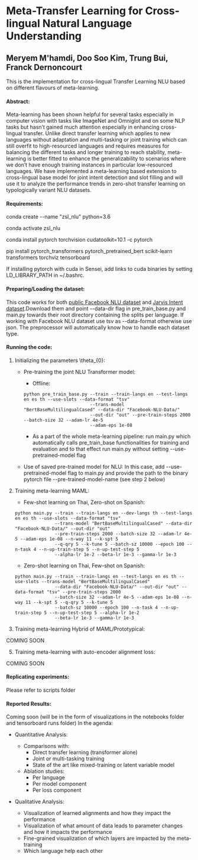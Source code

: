 # Meta-Transfer Learning for Cross-lingual Natural Language Understanding

## Meryem M'hamdi, Doo Soo Kim, Trung Bui, Franck Dernoncourt

This is the implementation for cross-lingual Transfer Learning NLU based on different flavours of meta-learning.


#### Abstract:

Meta-learning has been shown helpful for several tasks especially in computer vision with tasks like ImageNet 
and Omniglot and on some NLP tasks but hasn’t gained much attention especially in enhancing cross-lingual transfer. 
Unlike direct transfer learning which applies to new languages without adaptation and multi-tasking or joint training 
which can still overfit to high-resourced languages and requires measures for balancing the different tasks and longer 
training to reach stability, meta-learning is better fitted to enhance the generalizability to scenarios where we don’t
have enough training instances in particular low-resourced languages. We have implemented a meta-learning based extension
 to cross-lingual base model for joint intent detection and slot filling and will use it to analyze the performance 
 trends in zero-shot transfer learning on typologically variant NLU datasets. 

#### Requirements:

conda create --name "zsl_nlu" python=3.6

conda activate zsl_nlu

conda install pytorch torchvision cudatoolkit=10.1 -c pytorch

pip install pytorch_transformers pytorch_pretrained_bert scikit-learn transformers torchviz tensorboard

If installing pytorch with cuda in Sensei, add links to cuda binaries by setting LD_LIBRARY_PATH in ~/.bashrc.

#### Preparing/Loading the dataset:
This code works for both [public Facebook NLU dataset](https://github.com/zliucr/mixed-language-training/tree/master/data/nlu/nlu_data) 
and [Jarvis Intent dataset](https://git.corp.adobe.com/mhamdi/jarvis-multilingual/tree/meryem/data).Download them and
point --data-dir flag in pre_train_base.py and main.py towards their root directory containing the splits per language. 
If working with Facebook NLU dataset use tsv as --data-format otherwise use json. The preprocessor will automatically
know how to handle each dataset type.

#### Running the code:

1) Initializing the parameters \theta_{0}:
    * Pre-training the joint NLU Transformer model:
        * Offline: 
        ```
        python pre_train_base.py --train --train-langs en --test-langs en es th --use-slots --data-format "tsv"
                                 --trans-model "BertBaseMultilingualCased" --data-dir "Facebook-NLU-Data/"
                                 --out-dir "out" --pre-train-steps 2000 --batch-size 32 --adam-lr 4e-5
                                 --adam-eps 1e-08 
        ```
        * As a part of the whole meta-learning pipeline:
        run main.py which automatically calls pre_train_base functionalities for training and evaluation and to that 
        effect run main.py without setting --use-pretrained-model flag
        
    * Use of saved pre-trained model for NLU:
    In this case, add --use-pretrained-model flag to main.py and provide the path to the binary pytorch file 
    --pre-trained-model-name (see step 2 below)  
    
    
2) Training meta-learning MAML:
    * Few-shot learning on Thai, Zero-shot on Spanish:
    ```
    python main.py --train --train-langs en --dev-langs th --test-langs en es th --use-slots --data-format "tsv" 
                   --trans-model "BertBaseMultilingualCased" --data-dir "Facebook-NLU-Data/" --out-dir "out"
                   --pre-train-steps 2000 --batch-size 32 --adam-lr 4e-5 --adam-eps 1e-08 --n-way 11 --k-spt 5 
                   --q-qry 5 --k-tune 5 --batch-sz 10000 --epoch 100 --n-task 4 --n-up-train-step 5 --n-up-test-step 5 
                   --alpha-lr 1e-2 --beta-lr 1e-3 --gamma-lr 1e-3     
    ```
   
    * Zero-shot learning on Thai, Few-shot on Spanish:
    ```
    python main.py --train --train-langs en --test-langs en es th --use-slots --trans-model "BertBaseMultilingualCased" 
                   --data-dir "Facebook-NLU-Data/" --out-dir "out" --data-format "tsv" --pre-train-steps 2000 
                   --batch-size 32 --adam-lr 4e-5 --adam-eps 1e-08 --n-way 11 --k-spt 5 --q-qry 5 --k-tune 5 
                   --batch-sz 10000 --epoch 100 --n-task 4 --n-up-train-step 5 --n-up-test-step 5 --alpha-lr 1e-2 
                   --beta-lr 1e-3 --gamma-lr 1e-3          
    ```

4) Training meta-learning Hybrid of MAML/Prototypical:

COMING SOON

5) Training meta-learning with auto-encoder alignment loss:

COMING SOON


 #### Replicating experiments:

Please refer to scripts folder

 #### Reported Results:
 
 Coming soon (will be in the form of visualizations in the notebooks folder and tensorboard runs folder)
 In the agenda:
 
 * Quantitative Analysis:
     * Comparisons with:
        * Direct transfer learning (transformer alone)
        * Joint or multi-tasking training 
        * State of the art like mixed-training or latent variable model
     * Ablation studies:
        * Per language
        * Per model component
        * Per loss component
        
 * Qualitative Analysis:
    * Visualization of learned alignments and how they impact the performance
    * Visualization of what amount of data leads to parameter changes and how it impacts the performance 
    * Fine-grained visualization of which layers are impacted by the meta-training
    * Which language help each other
 

 